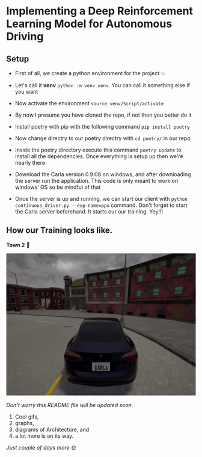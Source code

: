# Implementing a Deep Reinforcement Learning Model for Autonomous Driving

## Setup

* First of all, we create a python environment for the project 💥

* Let's call it **venv** `python -m venv venv`. You can call it something else if you want

* Now activate the environment `source venv/Script/activate`

* By now I presume you have cloned the repo, if not then you better do it

* Install poetry with pip with the following command `pip install poetry`

* Now change directry to our poetry directry with `cd poetry/` in our repo

* Inside the poetry directory execute this command `poetry update` to install all the dependencies. Once everything is setup up then we're nearly there 

* Download the Carla version 0.9.08 on windows, and after downloading the server run the application. This code is only meant to work on windows' OS so be mindful of that

* Once the server is up and running, we can start our client with `python continuous_driver.py --exp-name=ppo` command. Don't forget to start the Carla server beforehand. It starts our our training. Yey!!!

## How our Training looks like.

**Town 2** 🏢

![](gifs/town2-car-turn.gif)

*Don't worry this README file will be updated soon.* 
1. Cool gifs, 
2. graphs,
3. diagrams of Architecture, and 
4. a lot more is on its way.

*Just couple of days more* 🌞
